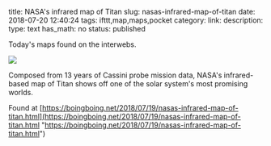 title: NASA's infrared map of Titan
slug: nasas-infrared-map-of-titan
date: 2018-07-20 12:40:24
tags: ifttt,map,maps,pocket
category: 
link: 
description: 
type: text
has_math: no
status: published

Today's maps found on the interwebs.

![](https://i0.wp.com/boingboing.net/wp-content/uploads/2018/07/pia21923-nasa.jpg?fit=1&resize=620%2C4000&ssl=1)  
  

Composed from 13 years of Cassini probe mission data, NASA's infrared-based map of Titan shows off one of the solar system's most promising worlds.  
  

Found at [https://boingboing.net/2018/07/19/nasas-infrared-map-of-titan.html](https://boingboing.net/2018/07/19/nasas-infrared-map-of-titan.html "https://boingboing.net/2018/07/19/nasas-infrared-map-of-titan.html")




